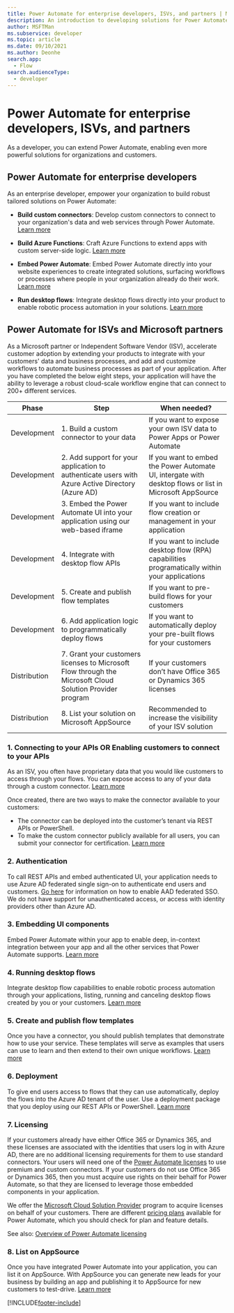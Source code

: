 ```yaml
---
title: Power Automate for enterprise developers, ISVs, and partners | Microsoft Docs
description: An introduction to developing solutions for Power Automate.
author: MSFTMan
ms.subservice: developer
ms.topic: article
ms.date: 09/10/2021
ms.author: Deonhe
search.app: 
  - Flow
search.audienceType: 
  - developer
---
```

# Power Automate for enterprise developers, ISVs, and partners

As a developer, you can extend Power Automate, enabling even more powerful solutions for organizations and customers.

## Power Automate for enterprise developers

As an enterprise developer, empower your organization to build robust tailored solutions on Power Automate:

- **Build custom connectors**: Develop custom connectors to connect to your organization's data and web services through Power Automate. [Learn more](/connectors/custom-connectors/)

- **Build Azure Functions**: Craft Azure Functions to extend apps with custom server-side logic. [Learn more](/azure/azure-functions/app-service-export-api-to-powerapps-and-flow)

- **Embed Power Automate**: Embed Power Automate directly into your website experiences to create integrated solutions, surfacing workflows or processes where people in your organization already do their work. [Learn more](embed-flow-dev.md)

- **Run desktop flows**: Integrate desktop flows directly into your product to enable robotic process automation in your solutions. [Learn more](desktop-flow-public-apis.md)

## Power Automate for ISVs and Microsoft partners

As a Microsoft partner or Independent Software Vendor (ISV), accelerate customer adoption by extending your products to integrate with your customers' data and business processes, and add and customize workflows to automate business processes as part of your application. After you have completed the below eight steps, your application will have the ability to leverage a robust cloud-scale workflow engine that can connect to 200+ different services.

| Phase | Step | When needed? |
| --- | --- | --- |
| Development | 1. Build a custom connector to your data | If you want to expose your own ISV data to Power Apps or Power Automate |
| Development | 2. Add support for your application to authenticate users with Azure Active Directory (Azure AD) | If you want to embed the Power Automate UI, intergate with desktop flows or list in Microsoft AppSource | 
| Development | 3. Embed the Power Automate UI into your application using our web-based iframe | If you want to include flow creation or management in your application | 
| Development | 4. Integrate with desktop flow APIs | If you want to include desktop flow (RPA) capabilities programatically within your applications | 
| Development | 5. Create and publish flow templates | If you want to pre-build flows for your customers | 
| Development | 6. Add application logic to programmatically deploy flows | If you want to automatically deploy your pre-built flows for your customers | 
| Distribution | 7. Grant your customers licenses to Microsoft  Flow through the Microsoft Cloud Solution Provider program | If your customers don’t have Office 365 or Dynamics 365 licenses |
| Distribution | 8. List your solution on Microsoft AppSource | Recommended to increase the visibility of your ISV solution |

### 1. Connecting to your APIs OR Enabling customers to connect to your APIs

As an ISV, you often have proprietary data that you would like customers to access through your flows. You can expose access to any of your data through a custom connector. [Learn more](/connectors/custom-connectors/)

Once created, there are two ways to make the connector available to your customers:
- The connector can be deployed into the customer’s tenant via REST APIs or PowerShell.
- To make the custom connector publicly available for all users, you can submit your connector for certification. [Learn more](/connectors/custom-connectors/submit-certification)

### 2. Authentication 

To call REST APIs and embed authenticated UI, your application needs to use Azure AD federated single sign-on to authenticate end users and customers. [Go here](https://identity.microsoft.com/) for information on how to enable AAD federated SSO. We do not have support for unauthenticated access, or access with identity providers other than Azure AD. 

### 3. Embedding UI components

Embed Power Automate within your app to enable deep, in-context integration between your app and all the other services that Power Automate supports. [Learn more](embed-flow-dev.md)

### 4. Running desktop flows

Integrate desktop flow capabilities to enable robotic process automation through your applications, listing, running and canceling desktop flows created by you or your customers. [Learn more](desktop-flow-public-apis.md)

### 5. Create and publish flow templates

Once you have a connector, you should publish templates that demonstrate how to use your service. These templates will serve as examples that users can use to learn and then extend to their own unique workflows. [Learn more](../publish-a-template.md)

### 6. Deployment

To give end users access to flows that they can use automatically, deploy the flows into the Azure AD tenant of the user. Use a deployment package that you deploy using our REST APIs or PowerShell. [Learn more](/powerapps/administrator/export-import-packages)

### 7. Licensing

If your customers already have either Office 365 or Dynamics 365, and these licenses are associated with the identities that users log in with Azure AD, there are no additional licensing requirements for them to use standard connectors. Your users will need one of the [Power Automate licenses](https://flow.microsoft.com/pricing/) to use premium and custom connectors. If your customers do not use Office 365 or Dynamics 365, then you must acquire use rights on their behalf for Power Automate, so that they are licensed to leverage those embedded components in your application.

We offer the [Microsoft Cloud Solution Provider](https://partner.microsoft.com/cloud-solution-provider) program to acquire licenses on behalf of your customers. There are different [pricing plans](https://flow.microsoft.com/pricing/) available for Power Automate, which you should check for plan and feature details.

See also: [Overview of Power Automate licensing](/power-platform/admin/power-automate-licensing/overview)

### 8. List on AppSource

Once you have integrated Power Automate into your application, you can list it on AppSource. With AppSource you can generate new leads for your business by building an app and publishing it to AppSource for new customers to test-drive. [Learn more](dev-appsource-test-drive.md)


[!INCLUDE[footer-include](../includes/footer-banner.md)]
